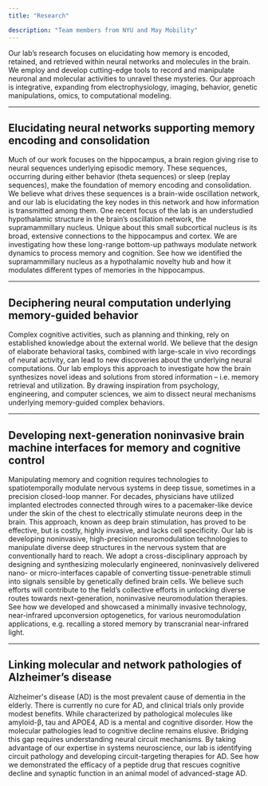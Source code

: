 ```yaml
---
title: "Research"

description: "Team members from NYU and May Mobility"
---
```

 
Our lab’s research focuses on elucidating how memory is 
encoded, retained, and retrieved within neural networks and molecules in the brain. 
We employ and develop cutting-edge tools to record and manipulate neuronal and molecular activities to unravel these mysteries.
Our approach is integrative, expanding from electrophysiology, imaging, behavior, genetic manipulations, omics, to computational modeling.

---
## Elucidating neural networks supporting memory encoding and consolidation

Much of our work focuses on the hippocampus, a brain region giving rise to neural sequences underlying episodic memory. 
These sequences, occurring during either behavior (theta sequences) or sleep (replay sequences), make the foundation of memory encoding and consolidation. 
We believe what drives these sequences is a brain-wide oscillation network, and our lab is elucidating the key nodes in this network and how information is transmitted among them.
One recent focus of the lab is an understudied hypothalamic structure in the brain’s oscillation network, the supramammillary nucleus. Unique about this small subcortical nucleus is its broad, extensive connections to the hippocampus and cortex. We are investigating how these long-range bottom-up pathways modulate network dynamics to process memory and cognition.
See how we identified the supramammillary nucleus as a hypothalamic novelty hub and how it modulates different types of memories in the hippocampus.


---
## Deciphering neural computation underlying memory-guided behavior

Complex cognitive activities, such as planning and thinking, rely on established knowledge about the external world. 
We believe that the design of elaborate behavioral tasks, combined with large-scale in vivo recordings of neural activity, can lead to new discoveries about the underlying neural computations.
Our lab employs this approach to investigate how the brain synthesizes novel ideas and solutions from stored information – i.e. memory retrieval and utilization. By drawing inspiration from psychology, engineering, and computer sciences, we aim to dissect neural mechanisms underlying memory-guided complex behaviors.


---
## Developing next-generation noninvasive brain machine interfaces for memory and cognitive control

Manipulating memory and cognition requires technologies to spatiotemporally modulate nervous systems in deep tissue, sometimes in a precision closed-loop manner. 
For decades, physicians have utilized implanted electrodes connected through wires to a pacemaker-like device under the skin of the chest to electrically stimulate neurons deep in the brain. 
This approach, known as deep brain stimulation, has proved to be effective, but is costly, highly invasive, and lacks cell specificity.
Our lab is developing noninvasive, high-precision neuromodulation technologies to manipulate diverse deep structures in the nervous system that are conventionally hard to reach. 
We adopt a cross-disciplinary approach by designing and synthesizing molecularly engineered, noninvasively delivered nano- or micro-interfaces capable of converting tissue-penetrable stimuli into signals sensible by genetically defined brain cells. We believe such efforts will contribute to the field’s collective efforts in unlocking diverse routes towards next-generation, noninvasive neuromodulation therapies.
See how we developed and showcased a minimally invasive technology, near-infrared upconversion optogenetics, for various neuromodulation applications, e.g. recalling a stored memory by transcranial near-infrared light.


---
## Linking molecular and network pathologies of Alzheimer’s disease

Alzheimer's disease (AD) is the most prevalent cause of dementia in the elderly. There is currently no cure for AD, and clinical trials only provide modest benefits.
While characterized by pathological molecules like amyloid-β, tau and APOE4, AD is a mental and cognitive disorder. 
How the molecular pathologies lead to cognitive decline remains elusive. Bridging this gap requires understanding neural circuit mechanisms. 
By taking advantage of our expertise in systems neuroscience, our lab is identifying circuit pathology and developing circuit-targeting therapies for AD.
See how we demonstrated the efficacy of a peptide drug that rescues cognitive decline and synaptic function in an animal model of advanced-stage AD.


